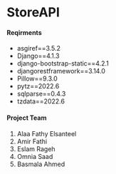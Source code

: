 # StoreAPI
#### Reqirments
 * asgiref==3.5.2
 * Django==4.1.3
 * django-bootstrap-static==4.2.1
 * djangorestframework==3.14.0
 * Pillow==9.3.0
 * pytz==2022.6
 * sqlparse==0.4.3
 * tzdata==2022.6
 #### Project Team
1) Alaa Fathy Elsanteel
2) Amir Fathi 
3) Eslam Rageh 
4) Omnia Saad 
5) Basmala Ahmed
